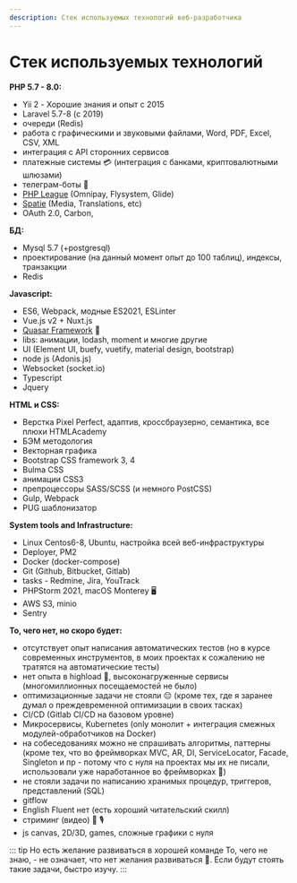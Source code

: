 ```yaml
---
description: Стек используемых технологий веб-разработчика
---
```


# Стек используемых технологий

**PHP 5.7 - 8.0:**
- Yii 2 - Хорошие знания и опыт с 2015
- Laravel 5.7-8 (с 2019)
- очереди (Redis)
- работа с графическими и звуковыми файлами, Word, PDF, Excel, CSV, XML
- интеграция с API сторонних сервисов
- платежные системы 💳 (интеграция с банками, криптовалютными шлюзами)
- телеграм-боты 🤖
- [PHP League](https://github.com/orgs/thephpleague/repositories) (Omnipay, Flysystem, Glide)
- [Spatie](https://github.com/orgs/spatie/repositories) (Media, Translations, etc)
- OAuth 2.0, Carbon,

**БД:**
- Mysql 5.7 (+postgresql)
- проектирование (на данный момент опыт до 100 таблиц), индексы, транзакции
- Redis

**Javascript:**
- ES6, Webpack, модные ES2021, ESLinter
- Vue.js v2 + Nuxt.js
- [Quasar Framework](https://quasar.dev) 📱
- libs: анимации, lodash, moment и многие другие
- UI (Element UI, buefy, vuetify, material design, bootstrap)
- node js (Adonis.js)
- Websocket (socket.io)
- Typescript
- Jquery

**HTML и CSS:**
- Верстка Pixel Perfect, адаптив, кроссбраузерно, семантика, все плюхи HTMLAcademy
- БЭМ методология
- Векторная графика
- Bootstrap CSS framework 3, 4
- Bulma CSS
- анимации CSS3
- препроцессоры SASS/SCSS (и немного PostCSS)
- Gulp, Webpack
- PUG шаблонизатор

**System tools and Infrastructure:**
- Linux Centos6-8, Ubuntu, настройка всей веб-инфраструктуры
- Deployer, PM2
- Docker (docker-compose)
- Git (Github, Bitbucket, Gitlab)
- tasks - Redmine, Jira, YouTrack
- PHPStorm 2021, macOS Monterey 🖥
- AWS S3, minio
- Sentry

**То, чего нет, но скоро будет:**
- отсутствует опыт написания автоматических тестов (но в курсе современных инструментов, в моих проектах к сожалению не тратятся на автоматические тесты)
- нет опыта в highload 🚀, высоконагруженные сервисы (многомиллионных посещаемостей не было)
- оптимизационные задачи не стояли 😔 (кроме тех, где я заранее думал о преждевременной оптимизации в своих тасках)
- CI/CD (Gitlab CI/CD на базовом уровне)
- Микросервисы, Kubernetes (only монолит + интеграция смежных модулей-обработчиков на Docker)
- на собеседованиях можно не спрашивать алгоритмы, паттерны (кроме тех, что во фреймворках MVC, AR, DI, ServiceLocator, Facade, Singleton и пр - потому что с нуля на проектах мы их не писали, использовали уже наработанное во фреймворках 🧐)
- не стояли задачи по написанию хранимых процедур, триггеров, представлений (SQL)
- gitflow
- English Fluent нет (есть хороший читательский скилл)
- стриминг (видео) 🎥 🎙
- js canvas, 2D/3D, games, сложные графики с нуля

::: tip Но есть желание развиваться в хорошей команде
То, чего не знаю, - не означает, что нет желания развиваться 💪. Если будут стоять такие задачи, быстро изучу.
:::
